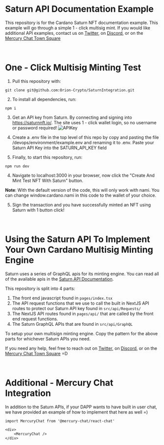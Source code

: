 # Saturn API Documentation Example

This repository is for the Cardano Saturn NFT documentation example. This example will go through a simple 1 - click multisig mint.
If you would like additional API examples, contact us on [Twitter](https://twitter.com/SaturnNFTio), on [Discord](http://discord.gg/NvVNfQmPjp), or on the [Mercury Chat Town Square](https://mercurychat.io/)

<br />

# One - Click Multisig Minting Test

1. Pull this repository with:

```
git clone git@github.com:Orion-Crypto/SaturnIntegration.git
```

2. To install all dependencies, run:

```
npm i
```

3. Get an API key from Saturn. By connecting and signing into https://saturnnft.io/. The site uses 1 - click wallet login, so no username or password required!
![APIKey](https://user-images.githubusercontent.com/17760631/201388005-8c64ca27-8441-463a-9ca0-6ee19ed44d94.jpg)

4. Create a .env file in the top level of this repo by copy and pasting the file /devops/environment/example.env and renaming it to .env. Paste your Saturn API Key into the SATURN_API_KEY field

5. Finally, to start this repository, run:

```
npm run dev
```

4. Navigate to localhost:3000 in your browser, now click the "Create And Mint Test NFT With Saturn" button.

<b>Note</b>: With the default version of the code, this will only work with nami. You can change window.cardano.nami in this code to the wallet of your choice.

5. Sign the transaction and you have successfully minted an NFT using Saturn with 1 button click!

<br />

# Using the Saturn API To Implement Your Own Cardano Multisig Minting Engine

Saturn uses a series of GraphQL apis for its minting engine. You can read all of the available apis in the [Saturn API Documentation](https://saturnnft.io/documentation).

This repository is split into 4 parts:

1. The front end javascript found in `pages/index.tsx`
2. The API request functions that we use to call the built in NextJS API routes to protect our Saturn API key found in `src/api/Requests/`
3. The NextJS API routes found in `pages/api/` that are called by the front end request functions.
4. The Saturn GraphQL APIs that are found in `src/api/GraphQL`

To setup your own multisign minting engine. Copy the pattern for the above parts for whichever Saturn APIs you need.

If you need any help, feel free to reach out on [Twitter](https://twitter.com/SaturnNFTio), on [Discord](http://discord.gg/NvVNfQmPjp), or on the [Mercury Chat Town Square](https://mercurychat.io/) =D

<br />

# Additional - Mercury Chat Integration

In addition to the Saturn APIs, if your DAPP wants to have built in user chat, we have provided an example of how to implement that here as well =)

```
import MercuryChat from '@mercury-chat/react-chat'

<div>
    <MercuryChat />
</div>
```
